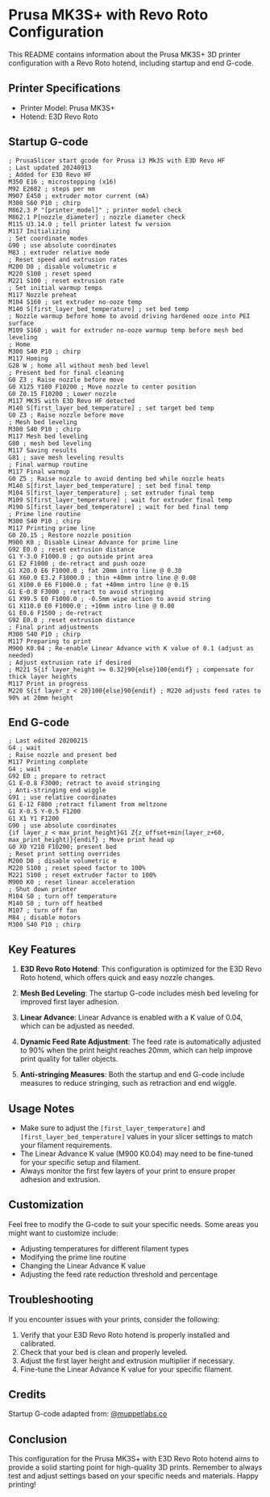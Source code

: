 # Prusa MK3S+ with Revo Roto Configuration

This README contains information about the Prusa MK3S+ 3D printer configuration with a Revo Roto hotend, including startup and end G-code.

## Printer Specifications

- Printer Model: Prusa MK3S+
- Hotend: E3D Revo Roto

## Startup G-code

```gcode
; PrusaSlicer start gcode for Prusa i3 Mk3S with E3D Revo HF
; Last updated 20240913
; Added for E3D Revo HF
M350 E16 ; microstepping (x16)
M92 E2682 ; steps per mm
M907 E450 ; extruder motor current (mA)
M300 S60 P10 ; chirp
M862.3 P "[printer_model]" ; printer model check
M862.1 P[nozzle_diameter] ; nozzle diameter check
M115 U3.14.0 ; tell printer latest fw version
M117 Initializing
; Set coordinate modes
G90 ; use absolute coordinates
M83 ; extruder relative mode
; Reset speed and extrusion rates
M200 D0 ; disable volumetric e
M220 S100 ; reset speed
M221 S100 ; reset extrusion rate
; Set initial warmup temps
M117 Nozzle preheat
M104 S160 ; set extruder no-ooze temp
M140 S[first_layer_bed_temperature] ; set bed temp
; Nozzle warmup before home to avoid driving hardened ooze into PEI surface
M109 S160 ; wait for extruder no-ooze warmup temp before mesh bed leveling
; Home
M300 S40 P10 ; chirp
M117 Homing
G28 W ; home all without mesh bed level
; Present bed for final cleaning
G0 Z3 ; Raise nozzle before move
G0 X125 Y180 F10200 ; Move nozzle to center position
G0 Z0.15 F10200 ; Lower nozzle
M117 MK3S with E3D Revo HF detected
M140 S[first_layer_bed_temperature] ; set target bed temp
G0 Z3 ; Raise nozzle before move
; Mesh bed leveling
M300 S40 P10 ; chirp
M117 Mesh bed leveling
G80 ; mesh bed leveling
M117 Saving results
G81 ; save mesh leveling results
; Final warmup routine
M117 Final warmup
G0 Z5 ; Raise nozzle to avoid denting bed while nozzle heats
M140 S[first_layer_bed_temperature] ; set bed final temp
M104 S[first_layer_temperature] ; set extruder final temp
M109 S[first_layer_temperature] ; wait for extruder final temp
M190 S[first_layer_bed_temperature] ; wait for bed final temp
; Prime line routine
M300 S40 P10 ; chirp
M117 Printing prime line
G0 Z0.15 ; Restore nozzle position
M900 K0 ; Disable Linear Advance for prime line
G92 E0.0 ; reset extrusion distance
G1 Y-3.0 F1000.0 ; go outside print area
G1 E2 F1000 ; de-retract and push ooze
G1 X20.0 E6 F1000.0 ; fat 20mm intro line @ 0.30
G1 X60.0 E3.2 F1000.0 ; thin +40mm intro line @ 0.08
G1 X100.0 E6 F1000.0 ; fat +40mm intro line @ 0.15
G1 E-0.8 F3000 ; retract to avoid stringing
G1 X99.5 E0 F1000.0 ; -0.5mm wipe action to avoid string
G1 X110.0 E0 F1000.0 ; +10mm intro line @ 0.00
G1 E0.6 F1500 ; de-retract
G92 E0.0 ; reset extrusion distance
; Final print adjustments
M300 S40 P10 ; chirp
M117 Preparing to print
M900 K0.04 ; Re-enable Linear Advance with K value of 0.1 (adjust as needed)
; Adjust extrusion rate if desired
; M221 S{if layer_height >= 0.32}90{else}100{endif} ; compensate for thick layer heights
M117 Print in progress
M220 S{if layer_z < 20}100{else}90{endif} ; M220 adjusts feed rates to 90% at 20mm height
```

## End G-code

```gcode
; Last edited 20200215
G4 ; wait
; Raise nozzle and present bed
M117 Printing complete
G4 ; wait
G92 E0 ; prepare to retract
G1 E-0.8 F3000; retract to avoid stringing
; Anti-stringing end wiggle
G91 ; use relative coordinates
G1 E-12 F800 ;retract filament from meltzone
G1 X-0.5 Y-0.5 F1200
G1 X1 Y1 F1200
G90 ; use absolute coordinates
{if layer_z < max_print_height}G1 Z{z_offset+min(layer_z+60, max_print_height)}{endif} ; Move print head up
G0 X0 Y210 F10200; present bed
; Reset print setting overrides
M200 D0 ; disable volumetric e
M220 S100 ; reset speed factor to 100%
M221 S100 ; reset extruder factor to 100%
M900 K0 ; reset linear acceleration
; Shut down printer
M104 S0 ; turn off temperature
M140 S0 ; turn off heatbed
M107 ; turn off fan
M84 ; disable motors
M300 S40 P10 ; chirp
```

## Key Features

1. **E3D Revo Roto Hotend**: This configuration is optimized for the E3D Revo Roto hotend, which offers quick and easy nozzle changes.

2. **Mesh Bed Leveling**: The startup G-code includes mesh bed leveling for improved first layer adhesion.

3. **Linear Advance**: Linear Advance is enabled with a K value of 0.04, which can be adjusted as needed.

4. **Dynamic Feed Rate Adjustment**: The feed rate is automatically adjusted to 90% when the print height reaches 20mm, which can help improve print quality for taller objects.

5. **Anti-stringing Measures**: Both the startup and end G-code include measures to reduce stringing, such as retraction and end wiggle.

## Usage Notes

- Make sure to adjust the `[first_layer_temperature]` and `[first_layer_bed_temperature]` values in your slicer settings to match your filament requirements.
- The Linear Advance K value (M900 K0.04) may need to be fine-tuned for your specific setup and filament.
- Always monitor the first few layers of your print to ensure proper adhesion and extrusion.

## Customization

Feel free to modify the G-code to suit your specific needs. Some areas you might want to customize include:

- Adjusting temperatures for different filament types
- Modifying the prime line routine
- Changing the Linear Advance K value
- Adjusting the feed rate reduction threshold and percentage

## Troubleshooting

If you encounter issues with your prints, consider the following:

1. Verify that your E3D Revo Roto hotend is properly installed and calibrated.
2. Check that your bed is clean and properly leveled.
3. Adjust the first layer height and extrusion multiplier if necessary.
4. Fine-tune the Linear Advance K value for your specific filament.

## Credits

Startup G-code adapted from: [@muppetlabs.co](https://muppetlabs.co/3dprinting_prusaslicer_start_gcode_mk3.html)

## Conclusion

This configuration for the Prusa MK3S+ with E3D Revo Roto hotend aims to provide a solid starting point for high-quality 3D prints. Remember to always test and adjust settings based on your specific needs and materials. Happy printing!
